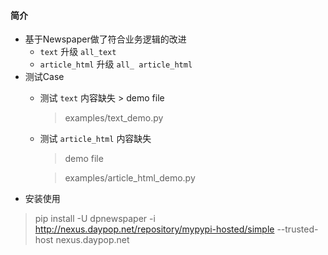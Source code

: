 #### 简介
- 基于Newspaper做了符合业务逻辑的改进
	- ``` text ``` 升级 ``` all_text ```
	- ``` article_html ``` 升级 ``` all_ article_html ```
- 测试Case
	- 测试 ``` text ``` 内容缺失
	      > demo file
	      
		> examples/text_demo.py
	- 测试 ``` article_html ```  内容缺失
		> demo file
	      
		> examples/article_html_demo.py
 - 安装使用
 > pip install -U dpnewspaper  -i http://nexus.daypop.net/repository/mypypi-hosted/simple --trusted-host nexus.daypop.net

